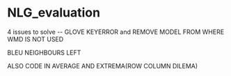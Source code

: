 # NLG_evaluation

4 issues to solve -- GLOVE KEYERROR and REMOVE MODEL FROM WHERE WMD IS NOT USED

BLEU NEIGHBOURS LEFT

ALSO CODE IN AVERAGE AND EXTREMA(ROW COLUMN DILEMA)